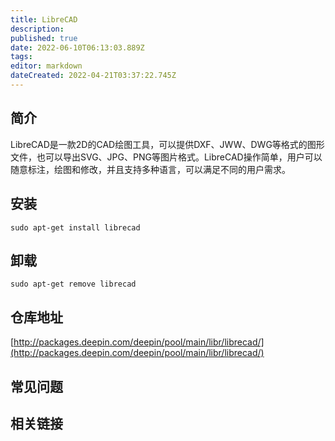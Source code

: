 ```yaml
---
title: LibreCAD
description: 
published: true
date: 2022-06-10T06:13:03.889Z
tags: 
editor: markdown
dateCreated: 2022-04-21T03:37:22.745Z
---
```


## 简介

LibreCAD是一款2D的CAD绘图工具，可以提供DXF、JWW、DWG等格式的图形文件，也可以导出SVG、JPG、PNG等图片格式。LibreCAD操作简单，用户可以随意标注，绘图和修改，并且支持多种语言，可以满足不同的用户需求。

## 安装

`sudo apt-get install librecad`

## 卸载

`sudo apt-get remove librecad`

## 仓库地址

[http://packages.deepin.com/deepin/pool/main/libr/librecad/](http://packages.deepin.com/deepin/pool/main/libr/librecad/)


## 常见问题


## 相关链接